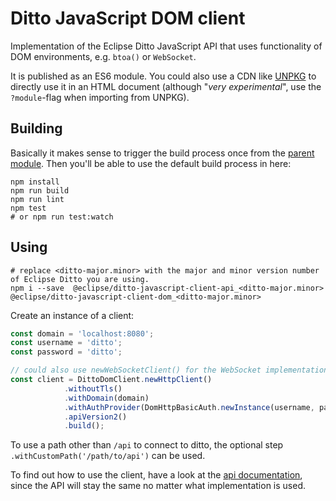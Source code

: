 # Ditto JavaScript DOM client

Implementation of the Eclipse Ditto JavaScript API that uses functionality of DOM environments, 
e.g. `btoa()` or `WebSocket`.

It is published as an ES6 module. You could also use a CDN like [UNPKG](https://unpkg.com/) to directly use it
in an HTML document (although "_very experimental_", use the `?module`-flag when importing from UNPKG).


## Building
Basically it makes sense to trigger the build process once from
the [parent module](../../README.md). Then you'll be able to
use the default build process in here:

```shell
npm install
npm run build
npm run lint
npm test
# or npm run test:watch
```

## Using

```shell
# replace <ditto-major.minor> with the major and minor version number of Eclipse Ditto you are using.
npm i --save  @eclipse/ditto-javascript-client-api_<ditto-major.minor> @eclipse/ditto-javascript-client-dom_<ditto-major.minor>
```

Create an instance of a client:

```javascript
const domain = 'localhost:8080';
const username = 'ditto';
const password = 'ditto';

// could also use newWebSocketClient() for the WebSocket implementation
const client = DittoDomClient.newHttpClient()
            .withoutTls()
            .withDomain(domain)
            .withAuthProvider(DomHttpBasicAuth.newInstance(username, password))
            .apiVersion2()
            .build();
```
To use a path other than `/api` to connect to ditto, the optional step `.withCustomPath('/path/to/api')` can be used.

To find out how to use the client, have a look at the [api documentation](../api/README.md#Using-the-client),
since the API will stay the same no matter what implementation is used.
